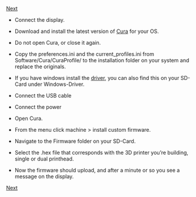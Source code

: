 [Next](https://github.com/open3dengineering/i3_Berlin/wiki/Section-4.7-Wiring-the-Extruder)

-   Connect the display.

-   Download and install the latest version of [Cura](https://software.ultimaker.com/) for your OS.

-   Do not open Cura, or close it again.

-   Copy the preferences.ini and the current\_profiles.ini from Software/Cura/CuraProfile/ to the installation folder on your system and replace the originals.

-   If you have windows install the [driver](http://reprap.org/wiki/RUMBA#RUMBA_USB_Driver_for_Windows), you can also find this on your SD-Card under Windows-Driver.

-   Connect the USB cable

-   Connect the power

-   Open Cura.

-   From the menu click machine &gt; install custom firmware.

-   Navigate to the Firmware folder on your SD-Card.

-   Select the .hex file that corresponds with the 3D printer you’re building, single or dual printhead.

-   Now the firmware should upload, and after a minute or so you see a message on the display.

[Next](https://github.com/open3dengineering/i3_Berlin/wiki/Section-4.7-Wiring-the-Extruder)
